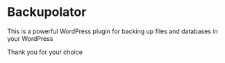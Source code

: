 # Backupolator
This is a powerful WordPress plugin for backing up files and databases in your WordPress

Thank you for your choice